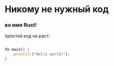 # Никому не нужный код
### во имя Rust!

простой код на раст:
```rust

fn main() {
    println!("Hello world!");
}

```